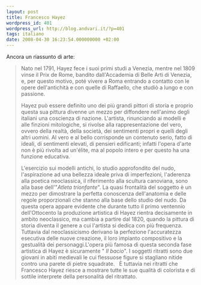 ```yaml
---
layout: post
title: Francesco Hayez
wordpress_id: 401
wordpress_url: http://blog.andvari.it/?p=401
tags: italiano
date: 2008-04-30 16:23:54.000000000 +02:00
---
```

<p id="tb5d">Ancora un riassunto di arte:</p>

<blockquote>Nato nel 1791, Hayez fece i suoi primi studi a Venezia, mentre nel 1809 vinse il Prix de Rome, bandito dall'Accademia di Belle Arti di Venezia, e, per questo motivo, poté vivere a Roma entrando a contatto con le opere dell'antichità e con quelle di Raffaello, che studiò a lungo e con passione. <br id="dorw" />
<p id="wqwe">Hayez può essere definito uno dei più grandi pittori di storia e proprio questa sua pittura divenne un mezzo per diffondere nell'animo degli italiani una coscienza di nazione. L'artista, rinunciando ai modelli e alle finzioni mitologiche, si rivolse alla rappresentazione del vero, ovvero della realtà, della società, dei sentimenti propri e quelli degli altri uomini. Al vero e al bello corrisponde un contenuto serio, fatto di ideali, di sentimenti elevati, di pensieri edificanti; infatti l'opera d'arte non è più rivolta ad un'élite, ma al popolo intero e per questo ha una funzione educativa. <br id="fi_8" /></p>
<p id="wqwe">L'esercizio sui modelli antichi, lo studio approfondito del nudo, l'aspirazione ad una bellezza ideale priva di imperfezioni, l'aderenza alla poetica neoclassica, il riferimento alla scultura canoviana, sono alla base dell'"<em id="rrly">Atleta trionfante</em>". La quasi frontalità del soggetto è un mezzo per dimostrare la perfetta conoscenza dell'anatomia e delle regole proporzionali che stanno alla base dello studio del nudo. Da questa opera appare evidente che durante tutto il primo ventennio dell'Ottocento la produzione artistica di Hayez rientra decisamente in ambito neoclassico, ma cambia a partire dal 1820, quando la pittura di storia diventa il genere a cui l'artista si dedica con più frequenza. Tuttavia dal neoclassicismo derivano la perfezione l'accuratezza esecutiva delle nuove creazione, il loro impianto compositivo e la gestualità dei personaggi.L'opera più famosa di questa seconda fase artistica di Hayez è sicuramente " <em id="aa5v">Il bacio</em>". I soggetti ritratti sono due giovani in abiti medievali le cui flessuose figure si stagliano nitide contro una parete di pietre squadrate.   È tuttavia nei ritratti che Francesco Hayez riesce a mostrare tutte le sue qualità di colorista e di sottile interprete della personalità del ritrattato.</p>
</blockquote>
